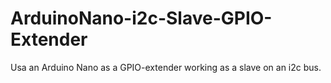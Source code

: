 # ArduinoNano-i2c-Slave-GPIO-Extender
Usa an Arduino Nano as a GPIO-extender working as a slave on an i2c bus.
